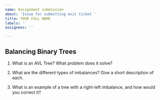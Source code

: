 ```yaml
---
name: Assignment submission
about: 'Issue for submitting exit ticket '
title: YOUR FULL NAME
labels: ''
assignees: ''

---
```


## Balancing Binary Trees

1. What is an AVL Tree? What problem does it solve?

2. What are the different types of imbalances? Give a short description of each. 

3. What is an example of a tree with a right-left imbalance, and how would you correct it?
